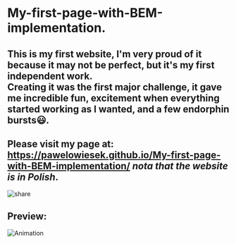 # My-first-page-with-BEM-implementation.
## This is my first website, **I'm very proud of it** because it may not be perfect, but it's my first independent work.<br> Creating it was the first major challenge, it gave me incredible fun, excitement when everything started working as I wanted, and a few endorphin bursts😃.
## Please visit my page at: https://pawelowiesek.github.io/My-first-page-with-BEM-implementation/ *nota that the website is in Polish*.
![share](https://user-images.githubusercontent.com/121549413/211076244-4a3c4e32-b4f4-4ed9-9541-479a7858e875.png)
## Preview:

![Animation](https://user-images.githubusercontent.com/121549413/211064515-60a4b4af-0968-425e-89fd-72d30e1cfe6b.gif)
